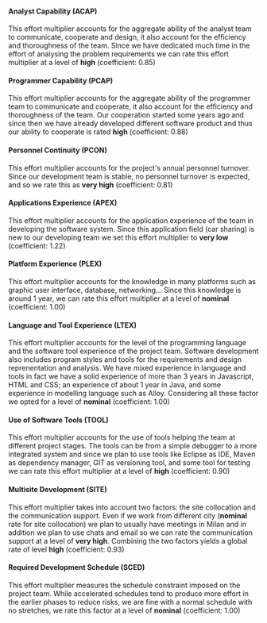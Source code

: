 #### Analyst Capability (ACAP)
This effort multiplier accounts for the aggregate ability of the analyst team to communicate, cooperate and design, it also account for the efficiency and thoroughness of the team.
Since we have dedicated much time in the effort of analysing the problem
 requirements we can rate this effort multiplier at a level of **high** (coefficient: 0.85)
#### Programmer Capability (PCAP)
This effort multiplier accounts for the aggregate ability of the programmer team to communicate and cooperate, it also account for the efficiency and thoroughness of the team.
Our cooperation started some years ago and since then we have already developed different software product and thus our ability to cooperate is rated **high** (coefficient: 0.88)
#### Personnel Continuity (PCON)
This effort multiplier accounts for the project's annual personnel turnover.
Since our development team is stable, no personnel turnover is expected, and so we rate this as **very high** (coefficient: 0.81)
#### Applications Experience (APEX)
This effort multiplier accounts for the application experience of the team in developing the software system.
Since this application field (car sharing) is new to our developing team we set this effort multiplier to **very low** (coefficient: 1.22)
#### Platform Experience (PLEX)
This effort multiplier accounts for the knowledge in many platforms such as graphic user interface, database, networking&hellip;
Since this knowledge is around 1 year, we can rate this effort multiplier at a level of **nominal** (coefficient: 1.00)
#### Language and Tool Experience (LTEX)
This effort multiplier accounts for the level of the programming language and the software tool experience of the project team.
Software development also includes program styles and tools for the requirements and design reprenentation and analysis.
We have mixed experience in language and tools in fact we have a solid experience of more than 3 years in Javascript, HTML and CSS;
an experience of about 1 year in Java, and some experience in modelling language such as Alloy. Considering all these factor we opted
 for a level of **nominal** (coefficient: 1.00)
#### Use of Software Tools (TOOL)
This effort multiplier accounts for the use of tools helping the team at different project stages.
The tools can be from a simple debugger to a more integrated system and since we plan to use tools like Eclipse as IDE, Maven as dependency manager, GIT as versioning tool,
and some tool for testing we can rate this effort multiplier at a level of **high** (coefficient: 0.90) 
#### Multisite Development (SITE)
This effort multiplier takes into account two factors: the site collocation and the communication support.
Even if we work from different city (**nominal** rate for site collocation) we plan to usually have meetings in Milan and in addition we plan to use chats and email
so we can rate the communication support at a level of **very high**. Combining the two factors yields a global rate of level **high** (coefficient: 0.93)
#### Required Development Schedule (SCED)
This effort multiplier measures the schedule constraint imposed on the project team. While accelerated schedules tend to produce more effort in the earlier phases to reduce risks, we
are fine with a normal schedule with no stretches, we rate this factor at a level of **nominal** (coefficient: 1.00)
